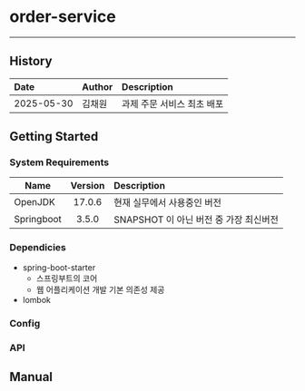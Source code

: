 # order-service
- - - 
## History
|Date|Author|Description|
|:---|:---|:---|
|2025-05-30|김채원|과제 주문 서비스 최초 배포| 

## Getting Started
### System Requirements
|Name|Version| Description                                                                             |
|---|:---:|:----------------------------------------------------------------------------------------|
|OpenJDK|17.0.6| 현재 실무에서 사용중인 버전                                              |
|Springboot|3.5.0| SNAPSHOT 이 아닌 버전 중 가장 최신버전|

### Dependicies
+ spring-boot-starter
    + 스프링부트의 코어
    + 웹 어플리케이션 개발 기본 의존성 제공
+ lombok
    

### Config

### API

## Manual
